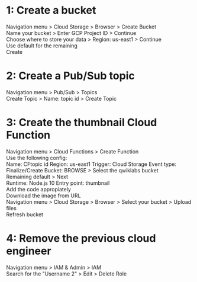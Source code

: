 <h1>1: Create a bucket</h1>

Navigation menu > Cloud Storage > Browser > Create Bucket<br>
Name your bucket > Enter GCP Project ID > Continue<br>
Choose where to store your data > Region: us-east1 > Continue<br>
Use default for the remaining<br>
Create<br>

<h1>2: Create a Pub/Sub topic</h1>

Navigation menu > Pub/Sub > Topics<br>
Create Topic > Name: topic id > Create Topic<br>


<h1>3: Create the thumbnail Cloud Function</h1>

Navigation menu > Cloud Functions > Create Function<br>
Use the following config:<br>
Name: CFtopic id Region: us-east1 Trigger: Cloud Storage Event type: Finalize/Create Bucket: BROWSE > Select the qwiklabs bucket<br>
Remaining default > Next<br>
Runtime: Node.js 10 Entry point: thumbnail<br>
Add the code appropiately<br>
Download the image from URL<br>
Navigation menu > Cloud Storage > Browser > Select your bucket > Upload files<br>
Refresh bucket<br>


<h1>4: Remove the previous cloud engineer</h1>

Navigation menu > IAM & Admin > IAM<br>
Search for the "Username 2" > Edit > Delete Role<br>
